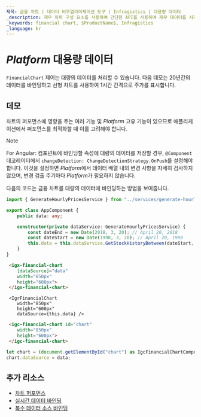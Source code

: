 ```yaml
---
제목: 금융 차트 | 데이터 비주얼라이제이션 도구 | Infragistics | 대용량 데이터
_description: 재무 차트 구성 요소를 사용하여 간단한 API를 사용하여 재무 데이터를 시각화하십시오. 자세한 정보는 데모, 종속성, 사용법 및 도구 모음을보십시오.
_keywords: financial chart, $ProductName$, Infragistics
_language: kr
---
```

# $Platform$ 대용량 데이터

`FinancialChart` 제어는 대량의 데이터를 처리할 수 있습니다. 다음 데모는 20년간의 데이터를 바인딩하고 선형 차트를 사용하여 1시간 간격으로 주가를 표시합니다.

## 데모

<code-view style="height: 500px"
           data-demos-base-url="{environment:dvDemosBaseUrl}"
           iframe-src="{environment:dvDemosBaseUrl}/charts/financial-chart-high-volume"
           github-src="charts/financial-chart/high-volume">
</code-view>

<div class="divider--half"></div>

차트의 퍼포먼스에 영향을 주는 여러 기능 및 $Platform$ 고유 기능이 있으므로 애플리케이션에서 퍼포먼스를 최적화할 때 이를 고려해야 합니다.

> [!NOTE]
> For Angular:
> 컴포넌트에 바인딩할 속성에 대량의 데이터를 저장할 경우, `@Component` 데코레이터에서 `changeDetection: ChangeDetectionStrategy.OnPush`를 설정해야 합니다. 이것을 설정하면 $Platform$에서 데이터 배열 내의 변경 사항을 자세히 검사하지 않으며, 변경 검출 주기마다 $Platform$가 필요하지 않습니다.

다음의 코드는 금융 차트를 대량의 데이터에 바인딩하는 방법을 보여줍니다.

```ts
import { GenerateHourlyPricesService } from "../services/generate-hourly-prices.service";

export class AppComponent {
    public data: any;

    constructor(private dataService: GenerateHourlyPricesService) {
        const dateEnd = new Date(2018, 3, 20); // April 20, 2018
        const dateStart = new Date(1998, 3, 20); // April 20, 1998
        this.data = this.dataService.GetStockHistoryBetween(dateStart, dateEnd);
    }
}
```

```html
 <igx-financial-chart
    [dataSource]="data"
    width="850px"
    height="600px">
 </igx-financial-chart>
```

```tsx
 <IgrFinancialChart
    width="850px"
    height="600px"
    dataSource={this.data} />
```

```html
 <igc-financial-chart id="chart"
    width="850px"
    height="600px">
 </igc-financial-chart>
```

```ts
let chart = (document.getElementById("chart") as IgcFinancialChartComponent);
chart.dataSource = data;
```

<div class="divider--half"></div>

## 추가 리소스
<div class="divider--half"></div>

* [차트 퍼포먼스](financial-chart-performance.md)
* [실시간 데이터 바인딩](financial-chart-high-frequency.md)
* [복수 데이터 소스 바인딩](financial-chart-multiple-data.md)


